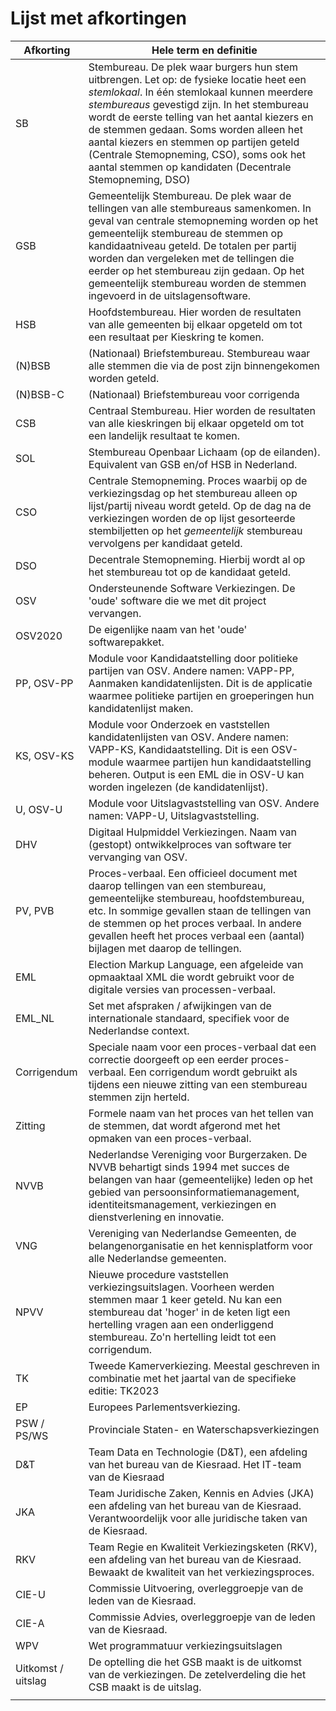# Lijst met afkortingen

| Afkorting   | Hele term en definitie                                                                                                                                                                                                                                                                                                                                                                                                                    |
|-------------|-------------------------------------------------------------------------------------------------------------------------------------------------------------------------------------------------------------------------------------------------------------------------------------------------------------------------------------------------------------------------------------------------------------------------------------------|
| SB          | Stembureau. De plek waar burgers hun stem uitbrengen. Let op: de fysieke locatie heet een _stemlokaal_. In één stemlokaal kunnen meerdere _stembureaus_ gevestigd zijn. In het stembureau wordt de eerste telling van het aantal kiezers en de stemmen gedaan. Soms worden alleen het aantal kiezers en stemmen op partijen geteld (Centrale Stemopneming, CSO), soms ook het aantal stemmen op kandidaten (Decentrale Stemopneming, DSO) |
| GSB         | Gemeentelijk Stembureau. De plek waar de tellingen van alle stembureaus samenkomen. In geval van centrale stemopneming worden op het gemeentelijk stembureau de stemmen op kandidaatniveau geteld. De totalen per partij worden dan vergeleken met de tellingen die eerder op het stembureau zijn gedaan. Op het gemeentelijk stembureau worden de stemmen ingevoerd in de uitslagensoftware.                                             |
| HSB         | Hoofdstembureau. Hier worden de resultaten van alle gemeenten bij elkaar opgeteld om tot een resultaat per Kieskring te komen.                                                                                                                                                                                                                                                                                                            |
| (N)BSB      | (Nationaal) Briefstembureau. Stembureau waar alle stemmen die via de post zijn binnengekomen worden geteld.                                                                                                                                                                                                                                                                                                                               |
| (N)BSB-C    | (Nationaal) Briefstembureau voor corrigenda                                                                                                                                                                                                                                                                                                                                                                                               |
| CSB         | Centraal Stembureau. Hier worden de resultaten van alle kieskringen bij elkaar opgeteld om tot een landelijk resultaat te komen.                                                                                                                                                                                                                                                                                                          |
| SOL         | Stembureau Openbaar Lichaam (op de eilanden). Equivalent van GSB en/of HSB in Nederland.                                                                                                                                                                                                                                                                                                                                                  |
| CSO         | Centrale Stemopneming. Proces waarbij op de verkiezingsdag op het stembureau alleen op lijst/partij niveau wordt geteld. Op de dag na de verkiezingen worden de op lijst gesorteerde stembiljetten op het _gemeentelijk_ stembureau vervolgens per kandidaat geteld.                                                                                                                                                                      |
| DSO         | Decentrale Stemopneming. Hierbij wordt al op het stembureau tot op de kandidaat geteld.                                                                                                                                                                                                                                                                                                                                                   |
| OSV         | Ondersteunende Software Verkiezingen. De 'oude' software die we met dit project vervangen.                                                                                                                                                                                                                                                                                                                                                |
| OSV2020     | De eigenlijke naam van het 'oude' softwarepakket.                                                                                                                                                                                                                                                                                                                                                                                         |
| PP, OSV-PP  | Module voor Kandidaatstelling door politieke partijen van OSV. Andere namen: VAPP-PP, Aanmaken kandidatenlijsten. Dit is de applicatie waarmee politieke partijen en groeperingen hun kandidatenlijst maken.                                                                                                                                                                                                                              |
| KS, OSV-KS  | Module voor Onderzoek en vaststellen kandidatenlijsten van OSV. Andere namen: VAPP-KS, Kandidaatstelling. Dit is een OSV-module waarmee partijen hun kandidaatstelling beheren. Output is een EML die in OSV-U kan worden ingelezen (de kandidatenlijst).                                                                                                                                                                                 |
| U, OSV-U    | Module voor Uitslagvaststelling van OSV. Andere namen: VAPP-U, Uitslagvaststelling.                                                                                                                                                                                                                                                                                                                                                       |
| DHV         | Digitaal Hulpmiddel Verkiezingen. Naam van (gestopt) ontwikkelproces van software ter vervanging van OSV.                                                                                                                                                                                                                                                                                                                                 |
| PV, PVB     | Proces-verbaal. Een officieel document met daarop tellingen van een stembureau, gemeentelijke stembureau, hoofdstembureau, etc. In sommige gevallen staan de tellingen van de stemmen op het proces verbaal. In andere gevallen heeft het proces verbaal een (aantal) bijlagen met daarop de tellingen.                                                                                                                                   |
| EML         | Election Markup Language, een afgeleide van opmaaktaal XML die wordt gebruikt voor de digitale versies van processen-verbaal.                                                                                                                                                                                                                                                                                                             |
| EML_NL      | Set met afspraken / afwijkingen van de internationale standaard, specifiek voor de Nederlandse context.                                                                                                                                                                                                                                                                                                                                   |
| Corrigendum | Speciale naam voor een proces-verbaal dat een correctie doorgeeft op een eerder proces-verbaal. Een corrigendum wordt gebruikt als tijdens een nieuwe zitting van een stembureau stemmen zijn herteld.                                                                                                                                                                                                                                    |
| Zitting     | Formele naam van het proces van het tellen van de stemmen, dat wordt afgerond met het opmaken van een proces-verbaal.                                                                                                                                                                                                                                                                                                                     |
| NVVB        | Nederlandse Vereniging voor Burgerzaken. De NVVB behartigt sinds 1994 met succes de belangen van haar (gemeentelijke) leden op het gebied van persoonsinformatiemanagement, identiteitsmanagement, verkiezingen en dienstverlening en innovatie.                                                                                                                                                                                          |
| VNG         | Vereniging van Nederlandse Gemeenten, de belangenorganisatie en het kennisplatform voor alle Nederlandse gemeenten.                                                                                                                                                                                                                                                                                                                       |
| NPVV        | Nieuwe procedure vaststellen verkiezingsuitslagen. Voorheen werden stemmen maar 1 keer geteld. Nu kan een stembureau dat 'hoger' in de keten ligt een hertelling vragen aan een onderliggend stembureau. Zo'n hertelling leidt tot een corrigendum.                                                                                                                                                                                       |
| TK          | Tweede Kamerverkiezing. Meestal geschreven in combinatie met het jaartal van de specifieke editie: TK2023                                                                                                                                                                                                                                                                                                                                 |
| EP          | Europees Parlementsverkiezing.                                                                                                                                                                                                                                                                                                                                                                                                            |
| PSW / PS/WS | Provinciale Staten- en Waterschapsverkiezingen                                                                                                                                                                                                                                                                                                                                                                                            |
| D&T         | Team Data en Technologie (D&T), een afdeling van het bureau van de Kiesraad. Het IT-team van de Kiesraad                                                                                                                                                                                                                                                                                                                                  |
| JKA         | Team Juridische Zaken, Kennis en Advies (JKA) een afdeling van het bureau van de Kiesraad. Verantwoordelijk voor alle juridische taken van de Kiesraad.                                                                                                                                                                                                                                                                                   |
| RKV         | Team Regie en Kwaliteit Verkiezingsketen (RKV), een afdeling van het bureau van de Kiesraad. Bewaakt de kwaliteit van het verkiezingsproces.                                                                                                                                                                                                                                                                                              |
| CIE-U       | Commissie Uitvoering, overleggroepje van de leden van de Kiesraad.                                                                                                                                                                                                                                                                                                                                                                        |
| CIE-A       | Commissie Advies, overleggroepje van de leden van de Kiesraad.                                                                                                                                                                                                                                                                                                                                                                            |
| WPV         | Wet programmatuur verkiezingsuitslagen                                                                                                                                                                                                                                                                                                                                                                                                    |
| Uitkomst / uitslag    | De optelling die het GSB maakt is de uitkomst van de verkiezingen. De zetelverdeling die het CSB maakt is de uitslag.                                               
                                                                                                                                                                                    |
                                                                                                                                                                                    
